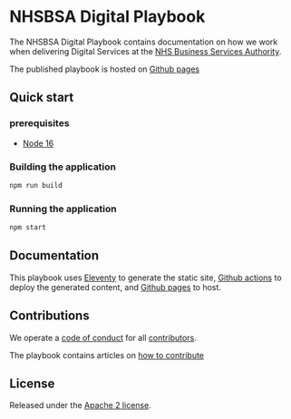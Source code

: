# NHSBSA Digital Playbook

The NHSBSA Digital Playbook contains documentation on how we work when delivering Digital Services at the [NHS Business Services Authority][nhsbsa_homepage].

The published playbook is hosted on [Github pages][nhsbsa_digital_playbook]

## Quick start

### prerequisites

* [Node 16][node_js]

### Building the application

```bash
npm run build
```

### Running the application

```bash
npm start
```

## Documentation

This playbook uses [Eleventy][eleventy] to generate the static site, [Github actions][gh_actions] to deploy
the generated content, and [Github pages][gh_pages] to host.

## Contributions

We operate a [code of conduct](CODE_OF_CONDUCT.md) for all [contributors](CONTRIBUTING.md).

The playbook contains articles on [how to contribute][nhsbsa_digital_playbook_contribute]

## License

Released under the [Apache 2 license](LICENCE.txt).

[nhsbsa_homepage]: <https://www.nhsbsa.nhs.uk/>
[nhsbsa_digital_playbook]: <https://nhsbsa.github.io/nhsbsa-digital-playbook/>
[nhsbsa_digital_playbook_contribute]: <https://nhsbsa.github.io/nhsbsa-digital-playbook/>
[node_js]: <https://nodejs.org/en/>
[eleventy]: <https://www.11ty.dev/docs/>
[gh_actions]: <https://docs.github.com/en/actions>
[gh_pages]: <https://pages.github.com/>